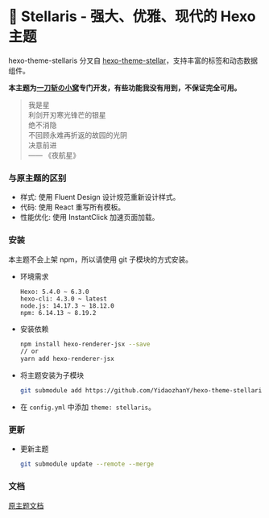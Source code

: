 # 📑 Stellaris - 强大、优雅、现代的 Hexo 主题

hexo-theme-stellaris 分叉自 [hexo-theme-stellar](https://github.com/xaoxuu/hexo-theme-stellar)，支持丰富的标签和动态数据组件。

**本主题为[一刀斩の小窝](https://blog.yidaozhan.top)专门开发，有些功能我没有用到，不保证完全可用。**

> 我是星  
> 利剑开刃寒光锋芒的银星  
> 绝不消隐  
> 不回顾永难再折返的故园的光阴  
> 决意前进  
> —— 《夜航星》

### 与原主题的区别

- 样式: 使用 Fluent Design 设计规范重新设计样式。
- 代码: 使用 React 重写所有模板。
- 性能优化: 使用 InstantClick 加速页面加载。

### 安装

本主题不会上架 npm，所以请使用 git 子模块的方式安装。

- 环境需求
    ```
    Hexo: 5.4.0 ~ 6.3.0
    hexo-cli: 4.3.0 ~ latest
    node.js: 14.17.3 ~ 18.12.0
    npm: 6.14.13 ~ 8.19.2
    ```

- 安装依赖
    ```bash
    npm install hexo-renderer-jsx --save
    // or
    yarn add hexo-renderer-jsx
    ```

- 将主题安装为子模块
    ```bash
    git submodule add https://github.com/YidaozhanY/hexo-theme-stellaris.git themes/stellaris
    ```

- 在 `config.yml` 中添加 `theme: stellaris`。

### 更新

- 更新主题
    ```bash
    git submodule update --remote --merge
    ```

### 文档

[原主题文档](https://xaoxuu.com/wiki/stellar/)
